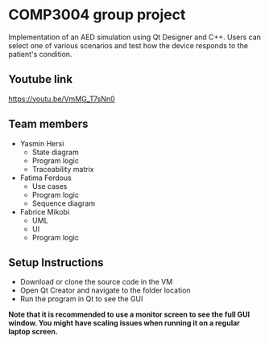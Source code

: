 # COMP3004 group project
Implementation of an AED simulation using Qt Designer and C++. Users can select one of various scenarios and test how the device responds to the patient's condition.

## Youtube link
https://youtu.be/VmMG_T7sNn0

## Team members
- Yasmin Hersi
  - State diagram
  - Program logic
  - Traceability matrix
- Fatima Ferdous
  - Use cases
  - Program logic
  - Sequence diagram  
- Fabrice Mikobi
  - UML
  - UI
  - Program logic

## Setup Instructions 
- Download or clone the source code in the VM
- Open Qt Creator and navigate to the folder location
- Run the program in Qt to see the GUI

**Note that it is recommended to use a monitor screen to see the full GUI window. You might have scaling issues when running it on a regular laptop screen.**

